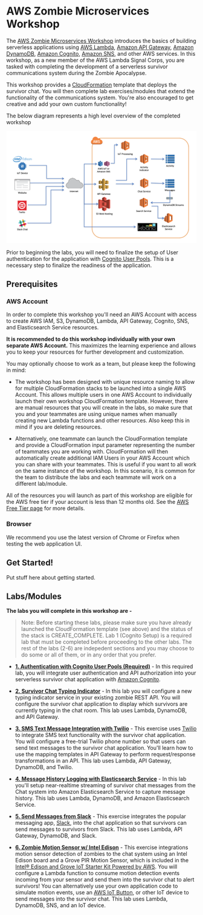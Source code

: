 # AWS Zombie Microservices Workshop

The [AWS Zombie Microservices Workshop](http://aws.amazon.com/events/zombie-microservices-roadshow/) introduces the basics of building serverless applications using [AWS Lambda](https://aws.amazon.com/lambda/), [Amazon API Gateway](https://aws.amazon.com/api-gateway/), [Amazon DynamoDB](https://aws.amazon.com/dynamodb/), [Amazon Cognito](https://aws.amazon.com/cognito/), [Amazon SNS](https://aws.amazon.com/sns/), and other AWS services. In this workshop, as a new member of the AWS Lambda Signal Corps, you are tasked with completing the development of a serverless survivor communications system during the Zombie Apocalypse.

This workshop provides a [CloudFormation](https://aws.amazon.com/cloudformation/) template that deploys the survivor chat. You will then complete lab exercises/modules that extend the functionality of the communications system. You're also encouraged to get creative and add your own custom functionality!

The below diagram represents a high level overview of the completed workshop

![Zombie Microservices Workshop Architecture](images/ZombieCompleteArchitecture.png)

Prior to beginning the labs, you will need to finalize the setup of User authentication for the application with [Cognito User Pools](https://docs.aws.amazon.com/cognito/latest/developerguide/cognito-user-identity-pools.html). This is a necessary step to finalize the readiness of the application.

## Prerequisites

### AWS Account

In order to complete this workshop you'll need an AWS Account with access to create AWS IAM, S3, DynamoDB, Lambda, API Gateway, Cognito, SNS, and Elasticsearch Service resources. 

**It is recommended to do this workshop individually with your own separate AWS Account.** This maximizes the learning experience and allows you to keep your resources for further development and customization. 

You may optionally choose to work as a team, but please keep the following in mind:

* The workshop has been designed with unique resource naming to allow for multiple CloudFormation stacks to be launched into a single AWS Account. This allows multiple users in one AWS Account to individually launch their own workshop CloudFormation template. However, there are manual resources that you will create in the labs, so make sure that you and your teammates are using unique names when manually creating new Lambda functions and other resources. Also keep this in mind if you are deleting resources.

* Alternatively, one teammate can launch the CloudFormation template and provide a CloudFormation input parameter representing the number of teammates you are working with. CloudFormation will then automatically create additional IAM Users in your AWS Account which you can share with your teammates. This is useful if you want to all work on the same instance of the workshop. In this scenario, it is common for the team to distribute the labs and each teammate will work on a different lab/module.

All of the resources you will launch as part of this workshop are eligible for the AWS free tier if your account is less than 12 months old. See the [AWS Free Tier page](https://aws.amazon.com/free/) for more details. 


### Browser

We recommend you use the latest version of Chrome or Firefox when testing the web application UI.

## Get Started!

Put stuff here about getting started.

## Labs/Modules

**The labs you will complete in this workshop are -** 

> Note: Before starting these labs, please make sure you have already launched the CloudFormation template (see above) and the status of the stack is CREATE_COMPLETE. Lab 1 (Cognito Setup) is a required lab that must be completed before proceeding to the other labs. The rest of the labs (2-6) are indepedent sections and you may choose to do some or all of them, or in any order that you prefer.

- [**1. Authentication with Cognito User Pools (Required)**](1_Cognito) - In this required lab, you will integrate user authentication and API authorization into your serverless survivor chat application with [Amazon Cognito](https://aws.amazon.com/cognito/). 

- [**2. Survivor Chat Typing Indicator**](2_TypingIndicator) - In this lab you will configure a new typing indicator service in your existing zombie REST API. You will configure the survivor chat application to display which survivors are currently typing in the chat room. This lab uses Lambda, DynamoDB, and API Gateway.

- [**3. SMS Text Message Integration with Twilio**](3_TwilioSMS) - This exercise uses [Twilio](https://twilio.com) to integrate SMS text functionality with the survivor chat application. You will configure a free-trial Twilio phone number so that users can send text messages to the survivor chat application. You'll learn how to use the mapping templates in API Gateway to perform request/response transformations in an API. This lab uses Lambda, API Gateway, DynamoDB, and Twilio.

- [**4. Message History Logging with Elasticsearch Service**](4_Elasticsearch) - In this lab you'll setup near-realtime streaming of survivor chat messages from the Chat system into Amazon Elasticsearch Service to capture message history. This lab uses Lambda, DynamoDB, and Amazon Elasticsearch Service.

- [**5. Send Messages from Slack**](5_Slack) - This exercise integrates the popular messaging app, [Slack](http://slack.com), into the chat application so that survivors can send messages to survivors from Slack. This lab uses Lambda, API Gateway, DynamoDB, and Slack.

- [**6. Zombie Motion Sensor w/ Intel Edison**](6_ZombieSensor) - This exercise integrations motion sensor detection of zombies to the chat system using an Intel Edison board and a Grove PIR Motion Sensor, which is included in the [Intel® Edison and Grove IoT Starter Kit Powered by AWS](https://www.amazon.com/gp/product/B0168KU5FK?ref%5F=sr%5F1%5F1&qid=1488908337&sr=8-1-spons&keywords=grove%20iot%20starter%20kit%20aws&psc=1&smid=A1YP59NGBNBZUR&pldnSite=1). You will configure a Lambda function to consume motion detection events incoming from your sensor and send them into the survivor chat to alert survivors! You can alternatively use your own application code to simulate motion events, use an [AWS IoT Button](https://aws.amazon.com/iotbutton/), or other IoT device to send messages into the survivor chat. This lab uses Lambda, DynamoDB, SNS, and an IoT device.
